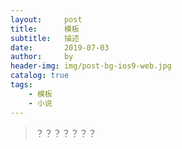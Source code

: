 ```yaml
---
layout:     post
title:      模板
subtitle:   描述
date:       2019-07-03
author:     by
header-img: img/post-bg-ios9-web.jpg
catalog: true
tags:
    - 模板
    - 小说
---
```

>？？？？？？？


